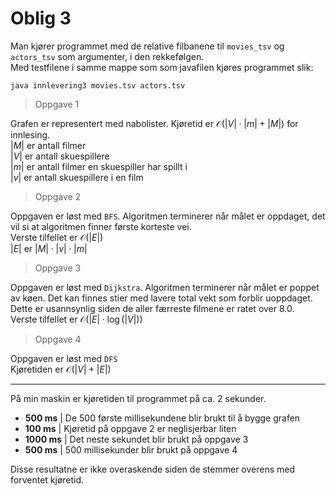 # Oblig 3

Man kjører programmet med de relative filbanene til `movies_tsv` og `actors_tsv`
som argumenter, i den rekkefølgen.  
Med testfilene i samme mappe som som javafilen kjøres programmet slik:

~~~
java innlevering3 movies.tsv actors.tsv
~~~

> Oppgave 1

Grafen er representert med nabolister. Kjøretid er $\mathcal{O}(|V|\cdot |m| + |M|)$ for innlesing.  
$|M|$ er antall filmer  
$|V|$ er antall skuespillere  
$|m|$ er antall filmer en skuespiller har spillt i  
$|v|$ er antall skuespillere i en film


> Oppgave 2 

Oppgaven er løst med `BFS`. Algoritmen terminerer når målet er oppdaget, det vil si at algoritmen finner første korteste vei.  
Verste tilfellet er $\mathcal{O}(|E|)$  
$|E|$ er $|M|\cdot |v| \cdot |m|$

> Oppgave 3 

Oppgaven er løst med `Dijkstra`. Algoritmen terminerer når målet er poppet av køen. Det kan finnes stier med lavere total vekt som forblir uoppdaget. Dette er usannsynlig siden de aller færreste filmene er ratet over $8.0$.  
Verste tilfellet er $\mathcal{O}\left(|E|\cdot \log(|V|)\right)$
> Oppgave 4

Oppgaven er løst med `DFS`  
Kjøretiden er $\mathcal{O}(|V|+|E|)$

___

På min maskin er kjøretiden til programmet på ca. $2$ sekunder.

+ **$500$ ms** | De $500$ første millisekundene blir brukt til å bygge grafen 
+ **$100$ ms** | Kjøretid på oppgave 2 er neglisjerbar liten
+ **$1000$ ms** | Det neste sekundet blir brukt på oppgave 3 
+ **$500$ ms** | $500$ millisekunder blir brukt på oppgave 4

Disse resultatne er ikke overaskende siden de stemmer overens med forventet kjøretid.
